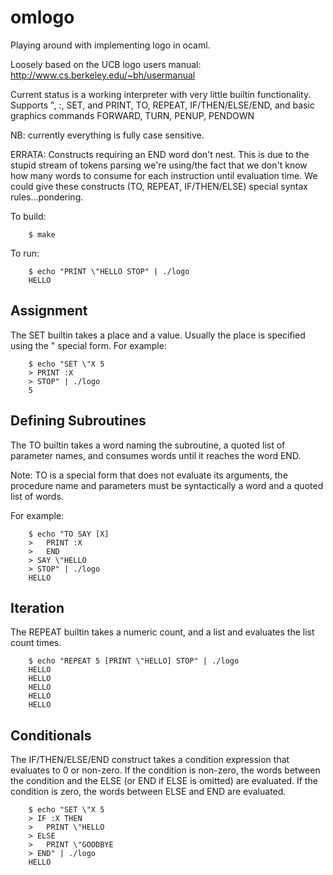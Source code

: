 # omlogo
Playing around with implementing logo in ocaml.

Loosely based on the UCB logo users manual:
    http://www.cs.berkeley.edu/~bh/usermanual

Current status is a working interpreter with very little builtin functionality. 
Supports ", :, SET, and PRINT, TO, REPEAT, IF/THEN/ELSE/END, and basic
graphics commands FORWARD, TURN, PENUP, PENDOWN

NB: currently everything is fully case sensitive.

ERRATA: Constructs requiring an END word don't nest. This is due to
the stupid stream of tokens parsing we're using/the fact that we don't
know how many words to consume for each instruction until evaluation
time. We could give these constructs (TO, REPEAT, IF/THEN/ELSE)
special syntax rules...pondering.

To build:
```
	$ make
```

To run:
```
	$ echo "PRINT \"HELLO STOP" | ./logo
	HELLO
```

## Assignment

The SET builtin takes a place and a value. Usually the place is
specified using the " special form. For example:
```
	$ echo "SET \"X 5
	> PRINT :X
	> STOP" | ./logo
	5
```

## Defining Subroutines

The TO builtin takes a word naming the subroutine, a quoted list of
parameter names, and consumes words until it reaches the word END.

Note: TO is a special form that does not evaluate its arguments, the
procedure name and parameters must be syntactically a word and a
quoted list of words.

For example:
```
	$ echo "TO SAY [X]
	>   PRINT :X
	>   END
	> SAY \"HELLO
	> STOP" | ./logo
	HELLO
```
	
## Iteration

The REPEAT builtin takes a numeric count, and a list and evaluates the
list count times. 

```
	$ echo "REPEAT 5 [PRINT \"HELLO] STOP" | ./logo
	HELLO
	HELLO
	HELLO
	HELLO
	HELLO
```

## Conditionals

The IF/THEN/ELSE/END construct takes a condition expression that evaluates to 0 or
non-zero. If the condition is non-zero, the words between the
condition and the ELSE (or END if ELSE is omitted) are evaluated. If
the condition is zero, the words between ELSE and END are evaluated.
```
	$ echo "SET \"X 5
	> IF :X THEN
	>   PRINT \"HELLO
	> ELSE
	>   PRINT \"GOODBYE
	> END" | ./logo
	HELLO
```
